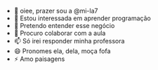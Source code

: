 - 👋 oiee, prazer sou a @mi-la7
- 👀 Estou interessada em aprender programação
- 🌱 Pretendo entender esse negócio
- 💞️ Procuro colaborar com a aula
- 📫 Só irei responder minha professora
- 😄 Pronomes ela, dela, moça fofa
- ⚡ Amo paisagens

<!---
mi-la7/mi-la7 is a ✨ special ✨ repository because its `README.md` (this file) appears on your GitHub profile.
You can click the Preview link to take a look at your changes.
--->
